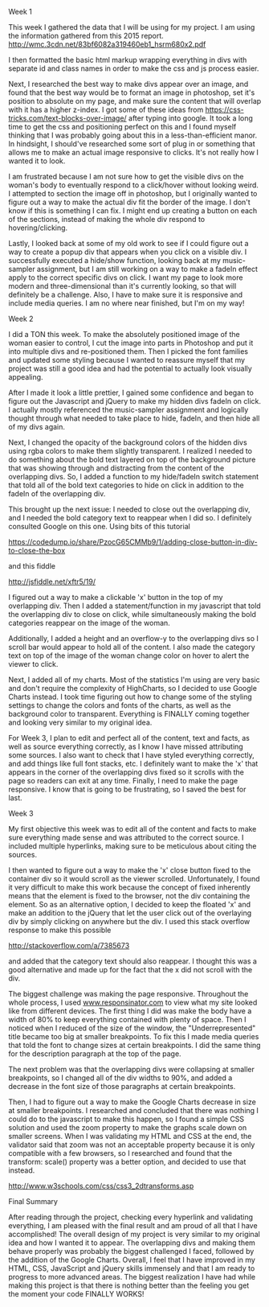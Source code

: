 Week 1

This week I gathered the data that I will be using for my project. I am using the information gathered from this 2015 report. http://wmc.3cdn.net/83bf6082a319460eb1_hsrm680x2.pdf

I then formatted the basic html markup wrapping everything in divs with separate id and class names in order to make the css and js process easier.

Next, I researched the best way to make divs appear over an image, and found that the best way would be to format an image in photoshop, set it's position to absolute on my page, and make sure the content that will overlap with it has a higher z-index. I got some of these ideas from https://css-tricks.com/text-blocks-over-image/ after typing into google. It took a long time to get the css and positioning perfect on this and I found myself thinking that I was probably going about this in a less-than-efficient manor. In hindsight, I should've researched some sort of plug in or something that allows me to make an actual image responsive to clicks. It's not really how I wanted it to look.

I am frustrated because I am not sure how to get the visible divs on the woman's body to eventually respond to a click/hover without looking weird. I attempted to section the image off in photoshop, but I originally wanted to figure out a way to make the actual div fit the border of the image. I don't know if this is something I can fix. I might end up creating a button on each of the sections, instead of making the whole div respond to hovering/clicking.

Lastly, I looked back at some of my old work to see if I could figure out a way to create a popup div that appears when you click on a visible div. I successfully executed a hide/show function, looking back at my music-sampler assignment, but I am still working on a way to make a fadeIn effect apply to the correct specific divs on click. I want my page to look more modern and three-dimensional than it's currently looking, so that will definitely be a challenge. Also, I have to make sure it is responsive and include media queries. I am no where near finished, but I'm on my way!

Week 2

I did a TON this week. To make the absolutely positioned image of the woman easier to control, I cut the image into parts in Photoshop and put it into multiple divs and re-positioned them. Then I picked the font families and updated some styling because I wanted to reassure myself that my project was still a good idea and had the potential to actually look visually appealing.

After I made it look a little prettier, I gained some confidence and began to figure out the Javascript and jQuery to make my hidden divs fadeIn on click. I actually mostly referenced the music-sampler assignment and logically thought through what needed to take place to hide, fadeIn, and then hide all of my divs again.

Next, I changed the opacity of the background colors of the hidden divs using rgba colors to make them slightly transparent. I realized I needed to do something about the bold text layered on top of the background picture that was showing through and distracting from the content of the overlapping divs. So, I added a function to my hide/fadeIn switch statement that told all of the bold text categories to hide on click in addition to the fadeIn of the overlapping div.

This brought up the next issue: I needed to close out the overlapping div, and I needed the bold category text to reappear when I did so. I definitely consulted Google on this one. Using bits of this tutorial

https://codedump.io/share/PzocG65CMMb9/1/adding-close-button-in-div-to-close-the-box

and this fiddle

http://jsfiddle.net/xftr5/19/

I figured out a way to make a clickable 'x' button in the top of my overlapping div. Then I added a statement/function in my javascript that told the overlapping div to close on click, while simultaneously making the bold categories reappear on the image of the woman.

Additionally, I added a height and an overflow-y to the overlapping divs so I scroll bar would appear to hold all of the content. I also made the category text on top of the image of the woman change color on hover to alert the viewer to click.

Next, I added all of my charts. Most of the statistics I'm using are very basic and don't require the complexity of HighCharts, so I decided to use Google Charts instead. I took time figuring out how to change some of the styling settings to change the colors and fonts of the charts, as well as the background color to transparent. Everything is FINALLY coming together and looking very similar to my original idea.

For Week 3, I plan to edit and perfect all of the content, text and facts, as well as source everything correctly, as I know I have missed attributing some sources. I also want to check that I have styled everything correctly, and add things like full font stacks, etc. I definitely want to make the 'x' that appears in the corner of the overlapping divs fixed so it scrolls with the page so readers can exit at any time. Finally, I need to make the page responsive. I know that is going to be frustrating, so I saved the best for last.

Week 3

My first objective this week was to edit all of the content and facts to make sure everything made sense and was attributed to the correct source. I included multiple hyperlinks, making sure to be meticulous about citing the sources.

I then wanted to figure out a way to make the 'x' close button fixed to the container div so it would scroll as the viewer scrolled. Unfortunately, I found it very difficult to make this work because the concept of fixed inherently means that the element is fixed to the browser, not the div containing the element. So as an alternative option, I decided to keep the floated 'x' and make an addition to the jQuery that let the user click out of the overlaying div by simply clicking on anywhere but the div. I used this stack overflow response to make this possible

http://stackoverflow.com/a/7385673

and added that the category text should also reappear. I thought this was a good alternative and made up for the fact that the x did not scroll with the div.

The biggest challenge was making the page responsive. Throughout the whole process, I used www.responsinator.com to view what my site looked like from different devices. The first thing I did was make the body have a width of 80% to keep everything contained with plenty of space. Then I noticed when I reduced of the size of the window, the "Underrepresented" title became too big at smaller breakpoints. To fix this I made media queries that told the font to change sizes at certain breakpoints. I did the same thing for the description paragraph at the top of the page.

The next problem was that the overlapping divs were collapsing at smaller breakpoints, so I changed all of the div widths to 90%, and added a decrease in the font size of those paragraphs at certain breakpoints.

Then, I had to figure out a way to make the Google Charts decrease in size at smaller breakpoints. I researched and concluded that there was nothing I could do to the javascript to make this happen, so I found a simple CSS solution and used the zoom property to make the graphs scale down on smaller screens. When I was validating my HTML and CSS at the end, the validator said that zoom was not an acceptable property because it is only compatible with a few browsers, so I researched and found that the transform: scale() property was a better option, and decided to use that instead.

http://www.w3schools.com/css/css3_2dtransforms.asp

Final Summary

After reading through the project, checking every hyperlink and validating everything, I am pleased with the final result and am proud of all that I have accomplished! The overall design of my project is very similar to my original idea and how I wanted it to appear. The overlapping divs and making them behave properly was probably the biggest challenged I faced, followed by the addition of the Google Charts. Overall, I feel that I have improved in my HTML, CSS, JavaScript and jQuery skills immensely and that I am ready to progress to more advanced areas. The biggest realization I have had while making this project is that there is nothing better than the feeling you get the moment your code FINALLY WORKS!
